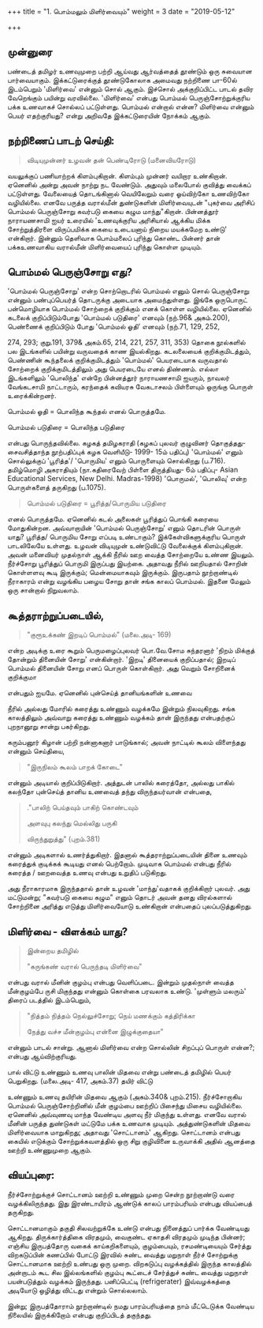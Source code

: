 +++
title = "1. பொம்மலும் மிளிர்வையும்"
weight = 3
date = "2019-05-12"

+++

## முன்னுரை

பண்டைத் தமிழர் உணவுமுறை பற்றி ஆய்வது ஆர்வத்தைத் தூண்டும் ஒரு சுவையான பார்வையாகும். இக்கட்டுரைக்குத் தூண்டுகோலாக அமைவது நற்றிணை பா-60ல் இடம்பெறும் 'மிளிர்வை' என்னும் சொல் ஆகும். இச்சொல் அக்குறிப்பிட்ட பாடல் தவிர வேறெங்கும் பயின்று வரவில்லை. 'மிளிர்வை' என்பது பொம்மல் பெருஞ்சோற்றுக்குரிய பக்க உணவாகச் சொல்லப் பட்டுள்ளது. பொம்மல் என்றால் என்ன? மிளிர்வை என்னும் பெயர் எதற்குரியது? என்று அறிவதே இக்கட்டுரையின் நோக்கம் ஆகும்.

## நற்றிணைப் பாடற் செய்தி:

> விடியுமுன்னர் உழவன் தன் பெண்டிரோடு (மனைவியரோடு)

வயலுக்குப் பணியாற்றக் கிளம்புகிறான். கிளம்பும் முன்னர் வயிறார உண்கிறான். ஏனெனில் அன்று அவன் நாற்று நட வேண்டும். அதுவும் மலைபோல் குவித்து வைக்கப் பட்டுள்ளது. வேலையைத் தொடங்கினால் வெயிலேறும் வரை ஓய்விற்கோ உணவிற்கோ வழியில்லை. எனவே பருத்த வரால்மீன் துண்டுகளின் மிளிர்வையுடன் "புகர்வை அரிசிப் பொம்மல் பெருஞ்சோறு கவர்படு கையை கழும மாந்து"கிறான். பின்னத்தூர் நாராயணசாமி ஐயர் உரையில் 'உணவுக்குரிய அரிசியால் ஆக்கிய மிக்க சோற்றுத்திரளை விருப்பமிக்க கையை உடையனாய் நிறைய மயக்கமேற உண்டு' என்கிறார். இன்னும் தெளிவாக பொம்மலைப் புரிந்து கொண்ட பின்னர் தான் பக்கஉணவாகிய வரால்மீன் மிளிர்வையைப் புரிந்து கொள்ள முடியும்.

## பொம்மல் பெருஞ்சோறு எது?

'பொம்மல் பெருஞ்சோறு' என்ற சொற்றொடரில் பொம்மல் எனும் சொல் பெருஞ்சோறு என்னும் பண்புப்பெயர்த் தொடருக்கு அடையாக அமைந்துள்ளது. இங்கே ஒருபொருட் பன்மொழியாக பொம்மல் சோற்றைக் குறிக்கும் எனக் கொள்ள வழியில்லை. ஏனெனில் கடலைக் குறிப்பிடும்போது 'பொம்மல் படுதிரை' எனவும் (நற்.96& அகம்.200), பெண்ணைக் குறிப்பிடும் போது 'பொம்மல் ஓதி' எனவும் (நற்.71, 129, 252,

274, 293; குறு.191, 379& அகம்.65, 214, 221, 257, 311, 353) தொகை நூல்களில் பல இடங்களில் பயின்று வருவதைக் காண இயல்கிறது. கடலலையைக் குறிக்குமிடத்தும், பெண்ணின் கூந்தலைக் குறிக்குமிடத்தும் 'பொம்மல்' பெயரடையாக வருவதால் சோற்றைக் குறிக்குமிடத்திலும் அது பெயரடையே எனல் திண்ணம். எல்லா இடங்களிலும் 'பொலிந்த' என்றே பின்னத்தூர் நாராயணசாமி ஐயரும், நாவலர் வேங்கடசாமி நாட்டாரும், கரந்தைக் கவியரசு வேகடாசலம் பிள்ளையும் ஒருங்கு பொருள் உரைக்கின்றனர்.

பொம்மல் ஓதி = பொலிந்த கூந்தல் எனல் பொருத்தமே.

பொம்மல் படுதிரை = பொலிந்த படுதிரை

என்பது பொருந்தவில்லை. கழகத் தமிழகராதி (கழகப் புலவர் குழுவினர் தொகுத்தது- சைவசித்தாந்த நூற்பதிப்புக் கழக வெளியீடு- 1999- 15ம் பதிப்பு) 'பொம்மல்' எனும் சொல்லுக்குப் 'பூரித்த'/ 'பொருமிய' எனும் பொருளையும் சொல்கிறது (ப.716). தமிழ்மொழி அகராதியும் (நா.கதிரைவேற் பிள்ளை திருத்தியது- 6ம் பதிப்பு- Asian Educational Services, New Delhi. Madras-1998) 'பொருமல்', 'பொலிவு' என்ற பொருள்களைத் தருகிறது (ப.1075).

> பொம்மல் படுதிரை = பூரித்த/பொருமிய படுதிரை

எனல் பொருத்தமே. ஏனெனில் கடல் அலைகள் பூரித்துப் பொங்கி கரையை மோதுகின்றன. அவ்வாறாயின் 'பொம்மல் பெருஞ்சோறு' எனும் தொடரின் பொருள் யாது? பூரித்த/ பொருமிய சோறு எப்படி உண்டாகும்? இக்கேள்விகளுக்குரிய பொருள் பாடலிலேயே உள்ளது. உழவன் விடியுமுன் உண்டுவிட்டு வேலைக்குக் கிளம்புகிறான். அவன் மனைவியர் முதல்நாள் ஆக்கி நீரில் ஊற வைத்த சோற்றையே உண்ண இயலும். நீர்ச்சோறு பூரித்துப் பொருமி இருப்பது இயற்கை. அதாவது நீரில் ஊறியதால் சோறின் கொள்ளளவு கூடி இருக்கும்; மென்மையாகவும் இருக்கும். இருபதாம் நூற்றாண்டில் நீராகாரம் என்று வழங்கிய பழைய சோறு தான் சங்க காலப் பொம்மல். இதனை மேலும் ஒரு சான்றால் நிறுவலாம்.

## கூத்தராற்றுப்படையில்,

> "குரூஉக்கண் இறடிப் பொம்மல்" (மலை.அடி- 169)

என்ற அடிக்கு உரை கூறும் பெருமழைப்புலவர் பொ.வே.சோம சுந்தரனார் 'நிறம் மிக்குத் தோன்றும் தினையின் சோறு' என்கின்றார். 'இறடி' தினையைக் குறிப்பதால்; இறடிப் பொம்மல் தினையின் சோறு எனப் பொருள் கொள்கிறார். அது வெறும் சோறினைக் குறிக்குமா

என்பதும் ஐயமே. ஏனெனில் புன்செய்த் தானியங்களின் உணவை

நீரில் அல்லது மோரில் கரைத்து உண்ணும் வழக்கமே இன்றும் நிலவுகிறது. சங்க காலத்திலும் அவ்வாறு கரைத்து உண்ணும் வழக்கம் தான் இருந்தது என்பதற்குப் புறநானூறு சான்று பகர்கிறது.

கரும்பனூர் கிழான் பற்றி நன்னாகனார் பாடுங்கால்; அவன் நாட்டில் கூலம் விளைந்தது என்னும் செய்தியை,

> "இருநிலம் கூலம் பாறக் கோடை"

என்னும் அடியால் குறிப்பிடுகிறார். அத்துடன் பாலில் கரைத்தோ, அல்லது பாகில் கலந்தோ புன்செய்த் தானிய உணவைத் தந்து விருந்தயர்வான் என்பதை,

> ."பாலிற் பெய்தவும் பாகிற் கொண்டவும்
>
> அளவுபு கலந்து மெல்லிது பருகி
>
> விருந்துறுத்து" (புறம்.381)

என்னும் அடிகளால் உணர்த்துகிறார். இதனால் கூத்தராற்றுப்படையின் தினை உணவும் கரைத்துக் குடிக்கக் கூடியது எனல் பெற்றோம். முடிவாக பொம்மல் என்பது நீரில் கரைத்த / ஊறவைத்த உணவு என்பது உறுதிப் படுகிறது.

அது நீராகாரமாக இருந்ததால் தான் உழவன் 'மாந்து'வதாகக் குறிக்கிறார் புலவர். அது மட்டுமன்று; "கவர்படு கையை கழும" எனும் தொடர் அவன் தனது விரல்களால் சோற்றினை அரித்து எடுத்து மிளிர்வையோடு உண்கிறான் என்பதைப் புலப்படுத்துகிறது.

## மிளிர்வை - விளக்கம் யாது?

> இன்றைய தமிழில்
>
> "கருங்கண் வரால் பெருந்தடி மிளிர்வை"

என்பது வரால் மீனின் குழம்பு என்பது வெளிப்படை. இன்றும் முதல்நாள் வைத்த மீன்குழம்பே ருசி மிகுந்தது என்னும் கொள்கை பரவலாக உண்டு. 'முள்ளும் மலரும்' திரைப் படத்தில் இடம்பெறும்,

> "நித்தம் நித்தம் நெல்லுச்சோறு; நெய் மணக்கும் கத்திரிக்கா
>
> நேத்து வச்ச மீன்குழம்பு என்னை இழுக்குதையா"

என்னும் பாடல் சான்று. ஆனால் மிளிர்வை என்ற சொல்லின் சிறப்புப் பொருள் என்ன?; என்பது ஆய்விற்குரியது.

பால் விட்டு உண்ணும் உணவு பாலின் மிதவை என்று பண்டைத் தமிழில் பெயர் பெறுகிறது. (மலை.அடி- 417, அகம்.37) தயிர் விட்டு

உண்ணும் உணவு தயிரின் மிதவை ஆகும் (அகம்.340& புறம்.215). நீர்ச்சோறாகிய பொம்மல் பெருஞ்சோற்றினில் மீன் குழம்பை ஊற்றிப் பிசைந்து மிசைய வழியில்லை. ஏனெனில் அவ்வுணவு மாந்த வேண்டிய அளவு நீர் மிகுந்து உள்ளது. எனவே வரால் மீனின் பருத்த துண்டுகள் மட்டுமே பக்க உணவாக முடியும். அத்துண்டுகளின் மிதவை மிளிர்வையாக மாறுகிறது; அதாவது 'சொட்டானம்' ஆகிறது. சொட்டானம் என்பது கையில் எடுக்கும் சோற்றுக்கவளத்தில் ஒரு சிறு குழிவினை உருவாக்கி அதில் ஆனத்தை ஊற்றி உண்ணுமுறை ஆகும்.

## வியப்புரை:

நீர்ச்சோற்றுக்குச் சொட்டானம் ஊற்றி உண்ணும் முறை சென்ற நூற்றாண்டு வரை வழக்கிலிருந்தது. இது இரண்டாயிரம் ஆண்டுக் காலப் பாரம்பரியம் என்பது வியப்பைத் தருகிறது.

சொட்டானமாகும் தகுதி சிலவற்றுக்கே உண்டு என்பது நினைத்துப் பார்க்க வேண்டியது ஆகிறது. திருக்கார்த்திகை விரதமும், வைகுண்ட ஏகாதசி விரதமும் முடிந்த பின்னர்; எஞ்சிய இருபத்தோரு வகைக் காய்கறிகளையும், குழம்பையும், ரசமண்டியையும் சேர்த்து விறகடுப்பின் கணப்பில் போட்டு இரவில் சுண்ட வைத்து மறுநாள் நீர்ச் சோற்றுக்கு சொட்டானமாக ஊற்றி உண்பது ஒரு முறை. விறகடுப்பு வழக்கத்தில் இருந்த காலத்தில் அன்றாடம் கூட சில இல்லங்களில் குழம்பு கூட்டைச் சேர்த்துச் சுண்ட வைத்து மறுநாள் பயன்படுத்தும் வழக்கம் இருந்தது. பனிப்பெட்டி (refrigerater) இவ்வழக்கத்தை அடியோடு ஒழித்து விட்டது என்றும் சொல்லலாம்.

இன்று; இருபத்தோராம் நூற்றாண்டில் நமது பாரம்பரியத்தை நாம் மீட்டெடுக்க வேண்டிய நிலையில் இருக்கிறோம் என்பது குறிப்பிடத் தகுந்தது.